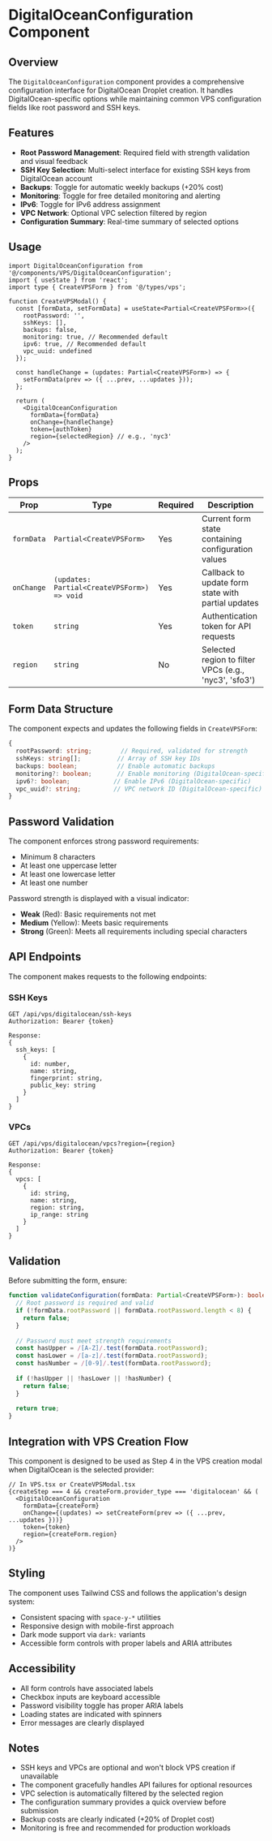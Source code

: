 # DigitalOceanConfiguration Component

## Overview

The `DigitalOceanConfiguration` component provides a comprehensive configuration interface for DigitalOcean Droplet creation. It handles DigitalOcean-specific options while maintaining common VPS configuration fields like root password and SSH keys.

## Features

- **Root Password Management**: Required field with strength validation and visual feedback
- **SSH Key Selection**: Multi-select interface for existing SSH keys from DigitalOcean account
- **Backups**: Toggle for automatic weekly backups (+20% cost)
- **Monitoring**: Toggle for free detailed monitoring and alerting
- **IPv6**: Toggle for IPv6 address assignment
- **VPC Network**: Optional VPC selection filtered by region
- **Configuration Summary**: Real-time summary of selected options

## Usage

```tsx
import DigitalOceanConfiguration from '@/components/VPS/DigitalOceanConfiguration';
import { useState } from 'react';
import type { CreateVPSForm } from '@/types/vps';

function CreateVPSModal() {
  const [formData, setFormData] = useState<Partial<CreateVPSForm>>({
    rootPassword: '',
    sshKeys: [],
    backups: false,
    monitoring: true, // Recommended default
    ipv6: true, // Recommended default
    vpc_uuid: undefined
  });

  const handleChange = (updates: Partial<CreateVPSForm>) => {
    setFormData(prev => ({ ...prev, ...updates }));
  };

  return (
    <DigitalOceanConfiguration
      formData={formData}
      onChange={handleChange}
      token={authToken}
      region={selectedRegion} // e.g., 'nyc3'
    />
  );
}
```

## Props

| Prop | Type | Required | Description |
|------|------|----------|-------------|
| `formData` | `Partial<CreateVPSForm>` | Yes | Current form state containing configuration values |
| `onChange` | `(updates: Partial<CreateVPSForm>) => void` | Yes | Callback to update form state with partial updates |
| `token` | `string` | Yes | Authentication token for API requests |
| `region` | `string` | No | Selected region to filter VPCs (e.g., 'nyc3', 'sfo3') |

## Form Data Structure

The component expects and updates the following fields in `CreateVPSForm`:

```typescript
{
  rootPassword: string;        // Required, validated for strength
  sshKeys: string[];          // Array of SSH key IDs
  backups: boolean;           // Enable automatic backups
  monitoring?: boolean;       // Enable monitoring (DigitalOcean-specific)
  ipv6?: boolean;            // Enable IPv6 (DigitalOcean-specific)
  vpc_uuid?: string;         // VPC network ID (DigitalOcean-specific)
}
```

## Password Validation

The component enforces strong password requirements:
- Minimum 8 characters
- At least one uppercase letter
- At least one lowercase letter
- At least one number

Password strength is displayed with a visual indicator:
- **Weak** (Red): Basic requirements not met
- **Medium** (Yellow): Meets basic requirements
- **Strong** (Green): Meets all requirements including special characters

## API Endpoints

The component makes requests to the following endpoints:

### SSH Keys
```
GET /api/vps/digitalocean/ssh-keys
Authorization: Bearer {token}

Response:
{
  ssh_keys: [
    {
      id: number,
      name: string,
      fingerprint: string,
      public_key: string
    }
  ]
}
```

### VPCs
```
GET /api/vps/digitalocean/vpcs?region={region}
Authorization: Bearer {token}

Response:
{
  vpcs: [
    {
      id: string,
      name: string,
      region: string,
      ip_range: string
    }
  ]
}
```

## Validation

Before submitting the form, ensure:

```typescript
function validateConfiguration(formData: Partial<CreateVPSForm>): boolean {
  // Root password is required and valid
  if (!formData.rootPassword || formData.rootPassword.length < 8) {
    return false;
  }
  
  // Password must meet strength requirements
  const hasUpper = /[A-Z]/.test(formData.rootPassword);
  const hasLower = /[a-z]/.test(formData.rootPassword);
  const hasNumber = /[0-9]/.test(formData.rootPassword);
  
  if (!hasUpper || !hasLower || !hasNumber) {
    return false;
  }
  
  return true;
}
```

## Integration with VPS Creation Flow

This component is designed to be used as Step 4 in the VPS creation modal when DigitalOcean is the selected provider:

```tsx
// In VPS.tsx or CreateVPSModal.tsx
{createStep === 4 && createForm.provider_type === 'digitalocean' && (
  <DigitalOceanConfiguration
    formData={createForm}
    onChange={(updates) => setCreateForm(prev => ({ ...prev, ...updates }))}
    token={token}
    region={createForm.region}
  />
)}
```

## Styling

The component uses Tailwind CSS and follows the application's design system:
- Consistent spacing with `space-y-*` utilities
- Responsive design with mobile-first approach
- Dark mode support via `dark:` variants
- Accessible form controls with proper labels and ARIA attributes

## Accessibility

- All form controls have associated labels
- Checkbox inputs are keyboard accessible
- Password visibility toggle has proper ARIA labels
- Loading states are indicated with spinners
- Error messages are clearly displayed

## Notes

- SSH keys and VPCs are optional and won't block VPS creation if unavailable
- The component gracefully handles API failures for optional resources
- VPC selection is automatically filtered by the selected region
- The configuration summary provides a quick overview before submission
- Backup costs are clearly indicated (+20% of Droplet cost)
- Monitoring is free and recommended for production workloads
